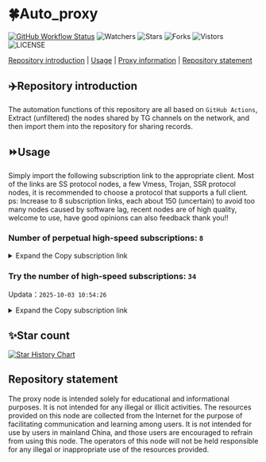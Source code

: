 # 🍀Auto_proxy
[![GitHub Workflow Status](https://img.shields.io/github/actions/workflow/status/PangTouY00/Auto_proxy/main.yml?branch=main)](https://github.com/PangTouY00/Auto_proxy/actions/workflows/main.yml?branch=main) 
![Watchers](https://img.shields.io/github/watchers/w1770946466/Auto_proxy) ![Stars](https://img.shields.io/github/stars/PangTouY00/Auto_proxy) ![Forks](https://img.shields.io/github/forks/w1770946466/Auto_proxy) ![Vistors](https://visitor-badge.laobi.icu/badge?page_id=PangTouY00.Auto_proxy) ![LICENSE](https://img.shields.io/badge/license-CC%20BY--SA%204.0-green.svg)

[Repository introduction](https://github.com/PangTouY00/Auto_proxy#Repositoryintroduction) | [Usage](https://github.com/PangTouY00/Auto_proxy#Usage) | [Proxy information](https://github.com/PangTouY00/Auto_proxy#Proxyinformation) | [Repository statement](https://github.com/PangTouY00/Auto_proxy#Repositorystatement)

## ✈️Repository introduction
The automation functions of this repository are all based on `GitHub Actions`,
Extract (unfiltered) the nodes shared by TG channels on the network, and then import them into the repository for sharing records.

## ⏩Usage
Simply import the following subscription link to the appropriate client. Most of the links are SS protocol nodes, a few Vmess, Trojan, SSR protocol nodes, it is recommended to choose a protocol that supports a full client.
ps: Increase to 8 subscription links, each about 150 (uncertain) to avoid too many nodes caused by software lag, recent nodes are of high quality, welcome to use, have good opinions can also feedback thank you!!

### Number of perpetual high-speed subscriptions: `8`

<details>
  <summary>Expand the Copy subscription link</summary>

  
- [Multiprotocol Base64 encoding](https://raw.githubusercontent.com/PangTouY00/Auto_proxy/main/Long_term_subscription1)
`https://raw.githubusercontent.com/PangTouY00/Auto_proxy/main/Long_term_subscription_num`
`Total number of merge nodes: 265`

- [Multiprotocol Base64 encoding](https://raw.githubusercontent.com/PangTouY00/Auto_proxy/main/Long_term_subscription1)
`https://raw.githubusercontent.com/PangTouY00/Auto_proxy/main/Long_term_subscription1`
`Total number of merge nodes: 34`

- [Multiprotocol Base64 encoding](https://raw.githubusercontent.com/PangTouY00/Auto_proxy/main/Long_term_subscription2)
`https://raw.githubusercontent.com/PangTouY00/Auto_proxy/main/Long_term_subscription2`
`Total number of merge nodes: 34`

- [Multiprotocol Base64 encoding](https://raw.githubusercontent.com/PangTouY00/Auto_proxy/main/Long_term_subscription3)
`https://raw.githubusercontent.com/PangTouY00/Auto_proxy/main/Long_term_subscription3`
`Total number of merge nodes: 34`

- [Multiprotocol Base64 encoding](https://raw.githubusercontent.com/PangTouY00/Auto_proxy/main/Long_term_subscription4)
`https://raw.githubusercontent.com/PangTouY00/Auto_proxy/main/Long_term_subscription4`
`Total number of merge nodes: 34`

- [Multiprotocol Base64 encoding](https://raw.githubusercontent.comPangTouY00/Auto_proxy/main/Long_term_subscription5)
`https://raw.githubusercontent.com/PangTouY00/Auto_proxy/main/Long_term_subscription5`
`Total number of merge nodes: 34`

- [Multiprotocol Base64 encoding](https://raw.githubusercontent.com/PangTouY00/Auto_proxy/main/Long_term_subscription6)
`https://raw.githubusercontent.com/PangTouY00/Auto_proxy/main/Long_term_subscription6`
`Total number of merge nodes: 34`

- [Multiprotocol Base64 encoding](https://raw.githubusercontent.com/PangTouY00/Auto_proxy/main/Long_term_subscription7)
`https://raw.githubusercontent.com/PangTouY00/Auto_proxy/main/Long_term_subscription7`
`Total number of merge nodes: 34`

- [Multiprotocol Base64 encoding](https://raw.githubusercontent.com/PangTouY00/Auto_proxy/main/Long_term_subscription8)
`https://raw.githubusercontent.com/PangTouY00/Auto_proxy/main/Long_term_subscription8`
`Total number of merge nodes: 27`

- [Clash subscription](https://raw.githubusercontent.com/PangTouY00/Auto_proxy/main/Long_term_subscription2.yaml)
`https://raw.githubusercontent.com/PangTouY00/Auto_proxy/main/Long_term_subscription1.yaml`


- [Clash subscription](https://raw.githubusercontent.com/PangTouY00/Auto_proxy/main/Long_term_subscription2.yaml)
`https://raw.githubusercontent.com/PangTouY00/Auto_proxy/main/Long_term_subscription2.yaml`


- [Clash subscription](https://raw.githubusercontent.com/PangTouY00/Auto_proxy/main/Long_term_subscription3.yaml)
`https://raw.githubusercontent.com/PangTouY00/Auto_proxy/main/Long_term_subscription3.yaml`
  
</details>

### Try the number of high-speed subscriptions: `34`
Updata：`2025-10-03 10:54:26`


<details>
  <summary>Expand the Copy subscription link</summary>  




















































































































































































































































































































































































































































































































































































































































































































































































































































































































































































































































































































































































































































































































































































































































































































































































































































































































































































































































































































































































































































































































































































































































































































































































































































































































































































































































































































































































































































































































































































































































































































































































































































































































































































































































































































































































































































































































































































































































































































































































































































































































































































































































































































































































































































































































































































































































































































































































































































































































































































































































































































































































































































































































































































































































































































































































































































































































































































































































































































































































































































































































































































































































































































































































































































































































































































































































































































































































































































































































































































































































































































































































































































































































































































































































































































































































































































































































































































































































































































































































































































































































































































































































































































































































































































































































































































































































































































































































































































































































































































































































































































































































































































































































































































































































































































































































































































































































































































































































































































































































































































































































































































































































































































































































































































































































































































































































































































































































































































































































































































































































































































































































































































































































































































































































































































































































































































































































































































































































































































































































































































































































































































































































































































































































































































































































































































































































































































































































































































































































































































































































































































































































































































































































































































































































































































































































































































































































































































































































































































































































































































































































































































































































































































































































































































































































































































































































































































































































































































































































































































































































































































































































































































































































































































































































































































































































































































































































































































































































































































































































































































































































































































































































































































































































































































































































































































































































































































































































































































































































































































































































































































































































































































































































































































































































































































































































































































































































































































































































































































































































































































































































































































































































































































































































































































































































































































































































































































































































































































































































































































































































































































































































































































































































































































































































































































































































































































































































































































































































































































































































































































































































































































































































































































































































































































































































































































































































































































































































































































































































































































































































































































































































































































































































































































































































































































































































































































































































































































































































































































































































































































































































































































































































































































































































































































































































































































































































































































































































































































































































































































































































































































































































































































































































































































































































































































































































































































































































































































































































































































































































































































































































































































































































































































































































































































































































































































































































































































































































































































































































































































































































































>Trial subscription：
`https://www.camael.top/api/v1/client/subscribe?token=ca0780b8ef4210ced4f4724cdb2fef3c`




>Trial subscription：
`https://old-v2b.linkedton.com/api/v1/client/subscribe?token=65f5a82a7fae3cd3fd263fb7c25dffc7`




>Trial subscription：
`https://kingfisher.top/api/v1/client/subscribe?token=e140f94738189b40cc788ac52812f88c`




>Trial subscription：
`https://go.yueyun.de/api/v1/client/subscribe?token=91f5ef88f677bf73c0ea6560c0c7c658`




>Trial subscription：
`https://xiaohuolongjc.top/api/v1/client/subscribe?token=74ec406d1728b5e8f96d6f494fe2e7ed`




>Trial subscription：
`https://sufujia.top/api/v1/client/subscribe?token=fefce3a230bd4cfbf31ea0d2690fb5da`




>Trial subscription：
`https://qingyun.zybs.eu.org/api/v1/client/subscribe?token=29bef0339860420fcd14d203ee5df322`




>Trial subscription：
`https://gods2.dashicn.buzz/api/v1/client/subscribe?token=6f37d5d037b84c3ab6f68b27de799537`




>Trial subscription：
`https://xiaoby.com/api/v1/client/subscribe?token=01577c6227b1f06555960a430d2e0c0a`




>Trial subscription：
`https://www.louwangzhiyu.org/api/v1/client/subscribe?token=ff995e021e248922176cd224301457d5`




>Trial subscription：
`https://v2s.ip-ddns.com/api/v1/client/subscribe?token=49f6ca5786549ef904b01ff9d06033a8`




>Trial subscription：
`https://nekocloud.qzz.io/api/v1/client/subscribe?token=e1f3f067492dfe00c3631e889cc12d4e`




>Trial subscription：
`https://proxy.txsb.fun/api/v1/client/subscribe?token=00aebadb3f06bf0c434bb0b60852de55`




>Trial subscription：
`https://cn.newbee.cyou/api/v1/client/subscribe?token=cbe4eadfb0b98d04776aacbcdd768f15`




>Trial subscription：
`https://newbee.cyou/api/v1/client/subscribe?token=86cfab3fa01b64f2d4d4e4fe378d8aa2`




>Trial subscription：
`https://ylccloud.top/api/v1/client/subscribe?token=4b89fdd1b398a083feb6fc2648da2d6d`




>Trial subscription：
`https://yywhale.com/api/v1/client/subscribe?token=ca0334610f502ab424dd9512e4418202`




>Trial subscription：
`https://slianvpn.com/api/v1/client/subscribe?token=1cdbaae76ed5711f48df4841fbfdcc49`




>Trial subscription：
`https://nekocloud.xx.kg/api/v1/client/subscribe?token=b00c9de7d5b7bc0f02d038a7ae85480c`




>Trial subscription：
`https://a.guojiajia.filegear-sg.me/api/v1/client/subscribe?token=f6ff16f2b36281359f76f1e021f869d5`




>Trial subscription：
`https://gods3.dashicn.buzz/api/v1/client/subscribe?token=339372e2bbaec01fc5efe272251742a6`




>Trial subscription：
`https://www.eeevpn.com/api/v1/client/subscribe?token=2ed0a5e0597ce56410d31d40be677390`




>Trial subscription：
`https://cfvpn.com/api/v1/client/subscribe?token=79c41c07072af78e182bffcd197c413d`




>Trial subscription：
`https://dl.vfkum.website/api/v1/client/subscribe?token=238505ba99f1df6b1f28fecf08a071cf`




>Trial subscription：
`https://dashuai.us/api/v1/client/subscribe?token=3db914339a767b68f752255e9848071c`




>Trial subscription：
`https://linlujs.cloud/api/v1/client/subscribe?token=f9402f519fd165ac77e3334c0c1ed738`




>Trial subscription：
`https://slianvpn.top/api/v1/client/subscribe?token=1dced18fc0e3cccf4858de5cc6f3cd41`




>Trial subscription：
`https://4444445.xyz/api/v1/client/subscribe?token=e278f068990b9e4ef71ad7a681b50bfc`




>Trial subscription：
`https://www.topjiasu.top/api/v1/client/subscribe?token=aba8898c21b6fc0a4ee797b7da615b10`




>Trial subscription：
`https://api.skrspc.org/api/v1/client/subscribe?token=42a0b72ec93ab11903816c3f2632692f`




>Trial subscription：
`https://multiserver.multiserveradelshoop.com/api/v1/client/subscribe?token=abbf9e27a0e0364b20085e082a2b4938`




>Trial subscription：
`http://107.173.31.17/api/v1/client/subscribe?token=69d5d4feef5cd20b7f0546170fa2bb3a`




>Trial subscription：
`https://fs.v2rayse.com/share/20251003/jx0lmdibtl.txt`




>Trial subscription：
`https://gods1.dashicn.buzz/api/v1/client/subscribe?token=41817975234e4727d900a58e4597e9e8`



</details>

## ✨Star count
[![Star History Chart](https://api.star-history.com/svg?repos=PangTouY00/Auto_proxy&type=Date)](https://star-history.com/#w1770946466/Auto_proxy&Date)



## Repository statement
The proxy node is intended solely for educational and informational purposes. It is not intended for any illegal or illicit activities. The resources provided on this node are collected from the Internet for the purpose of facilitating communication and learning among users. It is not intended for use by users in mainland China, and those users are encouraged to refrain from using this node. The operators of this node will not be held responsible for any illegal or inappropriate use of the resources provided.
